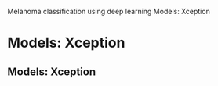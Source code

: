 Melanoma classification using deep learning
Models: Xception
# Models: Xception
## Models: Xception
